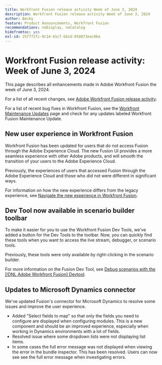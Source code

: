 ```yaml
---
title: Workfront Fusion release activity Week of June 3, 2024
description: Workfront Fusion release activity Week of June 3, 2024
author: Becky
feature: Product Announcements, Workfront Fusion
recommendations: noDisplay, noCatalog
hidefromtoc: yes
exl-id: 25f771fc-9c14-41cf-bb1d-058873eac0ba
---
```

# Workfront Fusion release activity: Week of June 3, 2024

This page describes all enhancements made in Adobe Workfront Fusion the week of June 3, 2024.

For a list of all recent changes, see [Adobe Workfront Fusion release activity](../../../product-announcements/product-releases/fusion-release-activity/fusion-release-activity.md).

For a list of recent bug fixes in Workfront Fusion, see the [Workfront Maintenance Updates](https://experienceleague.adobe.com/docs/workfront-known-issues/releases/current-updates.html) page and check for any updates labeled Workfront Fusion Maintenance Update.

## New user experience in Workfront Fusion

Workfront Fusion has been updated for users that do not access Fusion through the Adobe Experience Cloud. The new Fusion UI provides a more seamless experience with other Adobe products, and will smooth the transition of your users to the Adobe Experience Cloud.

Previously, the experiences of users that accessed Fusion through the Adobe Experience Cloud and those who did not were different in significant ways.

For information on how the new experience differs from the legacy experience, see [Navigate the new experience in Workfront Fusion](/help/quicksilver/workfront-fusion/get-started/new-fusion-ui.md).

## Dev Tool now available in scenario builder toolbar

To make it easier for you to use the Workfront Fusion Dev Tools, we've added a button for the  Dev Tools to the toolbar. Now, you can quickly find these tools when you want to access the live stream, debugger, or scenario tools. 

Previously, these tools were only available by right-clicking in the scenario builder.

For more information on the Fusion Dev Tool, see [Debug scenarios with the [!DNL Adobe Workfront Fusion] Devtool](/help/quicksilver/workfront-fusion/scenarios/debug-scenarios-with-dev-tool.md).

## Updates to Microsoft Dynamics connector

We've updated Fusion's connector for Microsoft Dynamics to resolve some issues and improve the user experience.  

* Added "Select fields to map" so that only the fields you need to configure are displayed when configuring modules. This is a new component and should be an improved experience, especially when working in Dynamics environments with a lot of fields.  
* Resolved issue where some dropdown lists were not displaying list items.
* In some cases the full error message was not displayed when viewing the error in the bundle inspector. This has been resolved. Users can now see see the full error message when investigating errors.   



